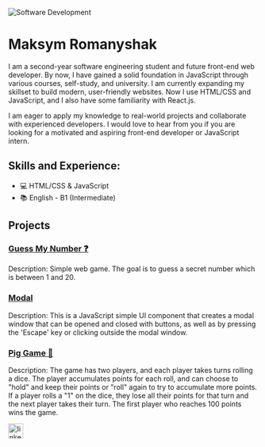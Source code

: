![Software Development](https://media.licdn.com/dms/image/D4E16AQGZyAkfhx0Jnw/profile-displaybackgroundimage-shrink_350_1400/0/1680433029314?e=1686182400&v=beta&t=Q0BW8akjJTQz65_WUTTPnBiYoKp0uMLyMQrb324gDFU)

# Maksym Romanyshak
I am a second-year software engineering student and future front-end web developer. By now, I have gained a solid foundation in JavaScript through various courses, self-study, and university. I am currently expanding my skillset to build modern, user-friendly websites. Now I use HTML/CSS and JavaScript, and I also have some familiarity with React.js.

I am eager to apply my knowledge to real-world projects and collaborate with experienced developers. I would love to hear from you if you are looking for a motivated and aspiring front-end developer or JavaScript intern.

## Skills and Experience:
* 💻 HTML/CSS & JavaScript
* 📚 English - B1 (Intermediate)

## Projects
### [Guess My Number ❓](https://github.com/MaksymRomanyshak/GuessMyNumber)
Description: Simple web game. The goal is to guess a secret number which is between 1 and 20.
### [Modal](https://github.com/MaksymRomanyshak/Modal)
Description: This is a JavaScript simple UI component that creates a modal window that can be opened and closed with buttons, as well as by pressing the 'Escape' key or clicking outside the modal window.
### [Pig Game 🎲](https://github.com/MaksymRomanyshak/PigGame)
Description: The game has two players, and each player takes turns rolling a dice. The player accumulates points for each roll, and can choose to "hold" and keep their points or "roll" again to try to accumulate more points. If a player rolls a "1" on the dice, they lose all their points for that turn and the next player takes their turn. The first player who reaches 100 points wins the game.

[<img src='https://cdn.jsdelivr.net/npm/simple-icons@3.0.1/icons/linkedin.svg' alt='linkedin' height='30'>](https://www.linkedin.com/in/maksym-romanyshak-05447b270//)  

